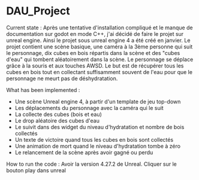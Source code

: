 # DAU_Project

Current state :
Après une tentative d'installation compliqué et le manque de documentation sur godot en mode C++, j'ai décidé de faire le projet sur unreal engine. Ainsi le projet sous unreal engine 4 a été créé en janvier. Le projet contient une scène basique, une caméra à la 3ème personne qui suit le personnage, dix cubes en bois répartis dans la scène et des "cubes d'eau" qui tombent aléatoirement dans la scène. Le personnage se déplace grâce à la souris et aux touches AWSD. Le but est de récupérer tous les cubes en bois tout en collectant suffisamment souvent de l'eau pour que le personnage ne meurt pas de déshydratation.



What has been implemented :
- Une scène Unreal engine 4, à partir d'un template de jeu top-down
- Les déplacements du personnage avec la caméra qui le suit
- La collecte des cubes (bois et eau)
- Le drop aléatoire des cubes d'eau
- Le suivit dans des widget du niveau d'hydratation et nombre de bois collectés
- Un texte de victoire quand tous les cubes en bois sont collectés
- Une animation de mort quand le niveau d'hydratation tombe à zéro
- Le relancement de la scène après avoir gagné ou perdu



How to run the code :
Avoir la version 4.27.2 de Unreal. Cliquer sur le bouton play dans unreal
